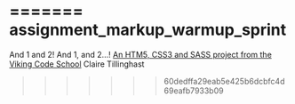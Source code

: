 =======
assignment_markup_warmup_sprint
===============================

And 1 and 2!  And 1, and 2...!
[An HTM5, CSS3 and SASS project from the Viking Code School](http://www.vikingcodeschool.com) Claire Tillinghast
>>>>>>> 60dedffa29eab5e425b6dcbfc4d69eafb7933b09
